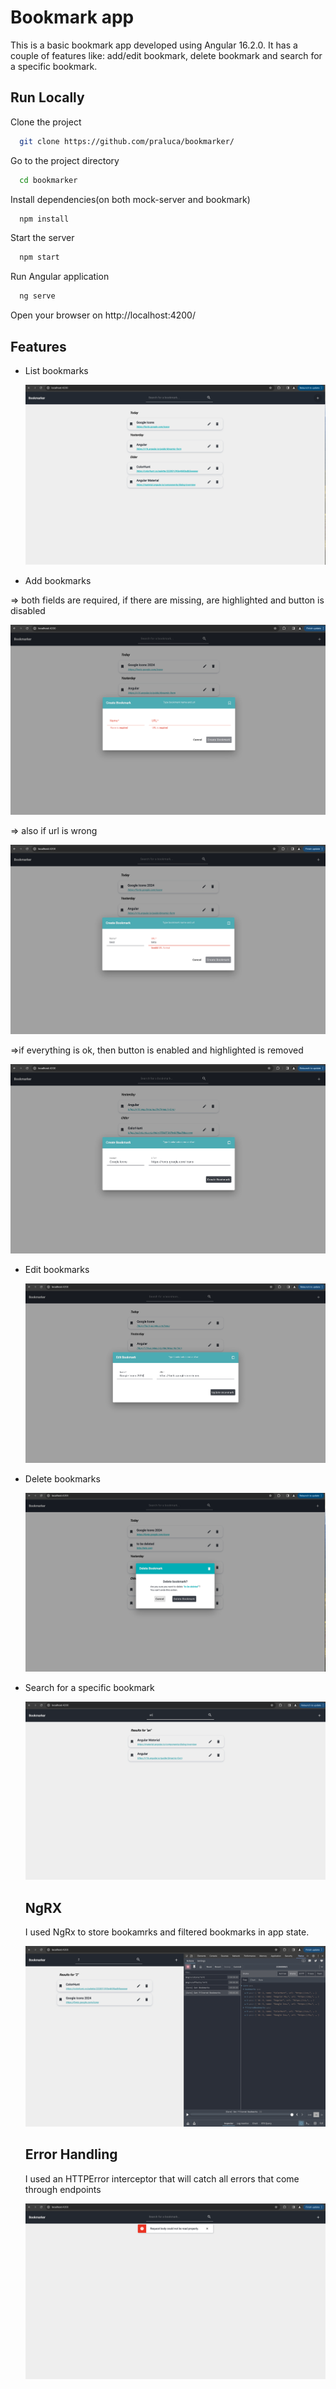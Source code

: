 # Bookmark app

This is a basic bookmark app developed using Angular 16.2.0. It has a couple of features like: add/edit bookmark, delete bookmark and search for a specific bookmark.

## Run Locally

Clone the project

```bash
  git clone https://github.com/praluca/bookmarker/
```

Go to the project directory

```bash
  cd bookmarker
```

Install dependencies(on both mock-server and bookmark)

```bash
  npm install
```

Start the server

```bash
  npm start
```

Run Angular application

```bash
  ng serve
```

Open your browser on http://localhost:4200/

## Features

- List bookmarks

  ![App Screenshot](https://github.com/praluca/bookmarker/blob/main/pictures_of_app/list_bookmarks.png)

- Add bookmarks

=> both fields are required, if there are missing, are highlighted and button is disabled

![App Screenshot](https://github.com/praluca/bookmarker/blob/main/pictures_of_app/error.png)

=> also if url is wrong

![App Screenshot](https://github.com/praluca/bookmarker/blob/main/pictures_of_app/wrong_url_error.png)

=>if everything is ok, then button is enabled and highlighted is removed

![App Screenshot](https://github.com/praluca/bookmarker/blob/main/pictures_of_app/create_bookmark.png)

- Edit bookmarks

  ![App Screenshot](https://github.com/praluca/bookmarker/blob/main/pictures_of_app/edit_bookmark.png)

- Delete bookmarks

  ![App Screenshot](https://github.com/praluca/bookmarker/blob/main/pictures_of_app/delete_bookmark.png)

- Search for a specific bookmark

  ![App Screenshot](https://github.com/praluca/bookmarker/blob/main/pictures_of_app/search_bookmark.png)

  ## NgRX

  I used NgRx to store bookamrks and filtered bookmarks in app state.

  ![App Screenshot](https://github.com/praluca/bookmarker/blob/main/pictures_of_app/ngrx_store.png)

  ## Error Handling

  I used an HTTPError interceptor that will catch all errors that come through endpoints

  ![App Screenshot](https://github.com/praluca/bookmarker/blob/main/pictures_of_app/error_400.png)
